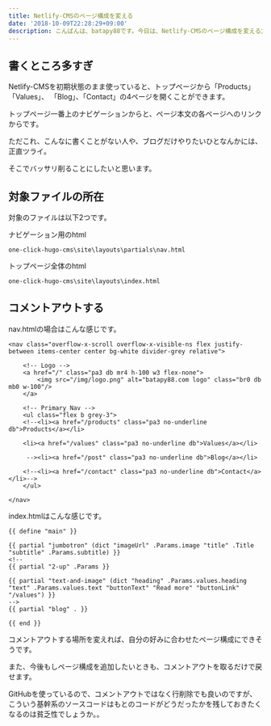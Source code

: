 ```yaml
---
title: Netlify-CMSのページ構成を変える
date: '2018-10-09T22:28:29+09:00'
description: こんばんは、batapy88です。今日は、Netlify-CMSのページ構成を変える方法を探っていこうと思います。
---
```

## 書くところ多すぎ

Netlify-CMSを初期状態のまま使っていると、トップページから「Products」「Values」、
「Blog」、「Contact」の4ページを開くことができます。

トップページ一番上のナビゲーションからと、ページ本文の各ページへのリンクからです。

ただこれ、こんなに書くことがない人や、ブログだけやりたいひとなんかには、正直ツライ。

そこでバッサリ削ることにしたいと思います。

## 対象ファイルの所在

対象のファイルは以下2つです。

ナビゲーション用のhtml

```
one-click-hugo-cms\site\layouts\partials\nav.html
```

トップページ全体のhtml

```
one-click-hugo-cms\site\layouts\index.html
```

## コメントアウトする

nav.htmlの場合はこんな感じです。
```
<nav class="overflow-x-scroll overflow-x-visible-ns flex justify-between items-center center bg-white divider-grey relative">

	<!-- Logo -->
	<a href="/" class="pa3 db mr4 h-100 w3 flex-none">
		<img src="/img/logo.png" alt="batapy88.com logo" class="br0 db mb0 w-100"/>
	</a>

	<!-- Primary Nav -->
	<ul class="flex b grey-3">
	<!--<li><a href="/products" class="pa3 no-underline db">Products</a></li>

	<li><a href="/values" class="pa3 no-underline db">Values</a></li>

	 --><li><a href="/post" class="pa3 no-underline db">Blog</a></li>

	<!--<li><a href="/contact" class="pa3 no-underline db">Contact</a></li>-->
	</ul>

</nav>
```

index.htmlはこんな感じです。
```
{{ define "main" }}

{{ partial "jumbotron" (dict "imageUrl" .Params.image "title" .Title "subtitle" .Params.subtitle) }}
<!--
{{ partial "2-up" .Params }}

{{ partial "text-and-image" (dict "heading" .Params.values.heading "text" .Params.values.text "buttonText" "Read more" "buttonLink" "/values") }}
-->
{{ partial "blog" . }}

{{ end }}
```

コメントアウトする場所を変えれば、自分の好みに合わせたページ構成にできそうです。

また、今後もしページ構成を追加したいときも、コメントアウトを取るだけで戻せます。

GitHubを使っているので、コメントアウトではなく行削除でも良いのですが、こういう基幹系のソースコードはもとのコードがどうだったかを残しておきたくなるのは貧乏性でしょうか。。
